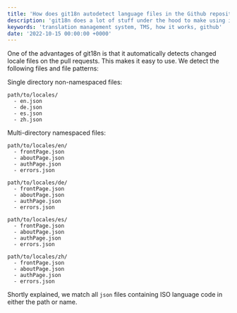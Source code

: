 ```yaml
---
title: 'How does git18n autodetect language files in the Github repository?'
description: 'git18n does a lot of stuff under the hood to make using it as simple as possible'
keywords: 'translation management system, TMS, how it works, github'
date: '2022-10-15 00:00:00 +0000'
---
```


One of the advantages of git18n is that it automatically detects changed locale files on the
pull requests. This makes it easy to use. We detect the following files and file patterns:

Single directory non-namespaced files:

```
path/to/locales/
  - en.json
  - de.json
  - es.json
  - zh.json
```

Multi-directory namespaced files:

```
path/to/locales/en/
  - frontPage.json
  - aboutPage.json
  - authPage.json
  - errors.json

path/to/locales/de/
  - frontPage.json
  - aboutPage.json
  - authPage.json
  - errors.json

path/to/locales/es/
  - frontPage.json
  - aboutPage.json
  - authPage.json
  - errors.json

path/to/locales/zh/
  - frontPage.json
  - aboutPage.json
  - authPage.json
  - errors.json
```

Shortly explained, we match all `json` files containing ISO language code in either
the path or name.
